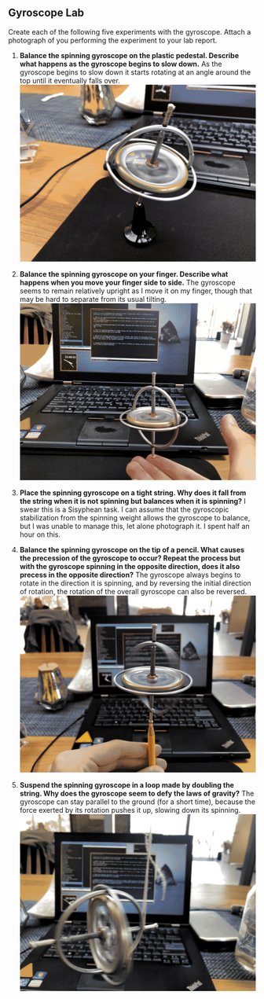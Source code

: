 ## Gyroscope Lab

Create each of the following five experiments with the gyroscope. Attach a photograph of you performing the experiment to your lab report.

1. **Balance the spinning gyroscope on the plastic pedestal. Describe what happens as the gyroscope  begins to slow down.**
As the gyroscope begins to slow down it starts rotating at an angle around the top until it eventually falls over.
![gyro on pedestal](images/gyro/pedestal.gif)

2. **Balance the spinning gyroscope on your finger. Describe what happens when you move your finger side to side.**
The gyroscope seems to remain relatively upright as I move it on my finger, though that may be hard to separate from its usual tilting.
![gyro on finger](images/gyro/finger.gif)

3. **Place the spinning gyroscope on a tight string. Why does it fall from the string when it is not spinning but balances when it is spinning?**
I swear this is a Sisyphean task. I can assume that the gyroscopic stabilization from the spinning weight allows the gyroscope to balance, but I was unable to manage this, let alone photograph it. I spent half an hour on this.

4. **Balance the spinning gyroscope on the tip of a pencil. What causes the precession of the gyroscope to occur? Repeat the process but with the gyroscope spinning in the opposite direction, does it also precess in the opposite direction?**
The gyroscope always begins to rotate in the direction it is spinning, and by reversing the initial direction of rotation, the rotation of the overall gyroscope can also be reversed.
![gyro on pencil](images/gyro/pencil.gif)

5. **Suspend the spinning gyroscope in a loop made by doubling the string. Why does the gyroscope seem to defy the laws of gravity?**
The gyroscope can stay parallel to the ground (for a short time), because the force exerted by its rotation pushes it up, slowing down its spinning.
![gyro in a loop of string parallel with the ground](images/gyro/loop.gif)
